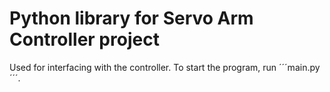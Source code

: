 # Python library for Servo Arm Controller project
Used for interfacing with the controller.
To start the program, run ´´´main.py´´´.
